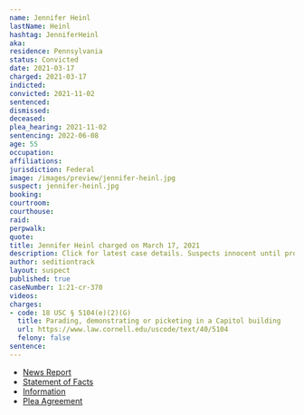 ```yaml
---
name: Jennifer Heinl
lastName: Heinl
hashtag: JenniferHeinl
aka:
residence: Pennsylvania
status: Convicted
date: 2021-03-17
charged: 2021-03-17
indicted:
convicted: 2021-11-02
sentenced: 
dismissed: 
deceased:
plea_hearing: 2021-11-02
sentencing: 2022-06-08
age: 55
occupation:
affiliations:
jurisdiction: Federal
image: /images/preview/jennifer-heinl.jpg
suspect: jennifer-heinl.jpg
booking:
courtroom:
courthouse:
raid:
perpwalk:
quote:
title: Jennifer Heinl charged on March 17, 2021
description: Click for latest case details. Suspects innocent until proven guilty.
author: seditiontrack
layout: suspect
published: true
caseNumber: 1:21-cr-370
videos:
charges:
- code: 18 USC § 5104(e)(2)(G)
  title: Parading, demonstrating or picketing in a Capitol building
  url: https://www.law.cornell.edu/uscode/text/40/5104
  felony: false
sentence:
---
```

- [News Report](https://www.wpxi.com/news/top-stories/ross-township-woman-arrested-connection-with-violence-us-capitol/5C7LELQGNRFCFIJAB6E4N7AHJA/)
- [Statement of Facts](https://www.justice.gov/usao-dc/case-multi-defendant/file/1446241/download)
- [Information](https://extremism.gwu.edu/sites/g/files/zaxdzs2191/f/Jennifer%20Heinl%20Information.pdf)
- [Plea Agreement](https://www.justice.gov/usao-dc/case-multi-defendant/file/1446236/download)
